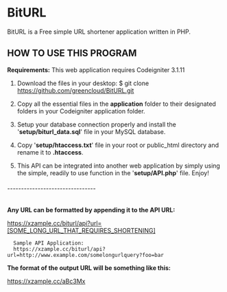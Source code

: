 # BitURL
BitURL is a Free simple URL shortener application written in PHP.

## HOW TO USE THIS PROGRAM

**Requirements:** This web application requires Codeigniter 3.1.11

1. Download the files in your desktop: $ git clone https://github.com/greencloud/BitURL.git

2. Copy all the essential files in the **application** folder
   to their designated folders in your Codeigniter application
   folder.

3. Setup your database connection properly and install the
   '**setup/biturl_data.sql**' file in your MySQL database.

4. Copy '**setup/htaccess.txt**' file in your root or public_html
   directory and rename it to **.htaccess**.

5. This API can be integrated into another web application by
   simply using the simple, readily to use function in the
   '**setup/API.php**' file. Enjoy!

###### --------------------------------

**Any URL can be formatted by appending it to the API URL:**

https://xzample.cc/biturl/api?url=[SOME_LONG_URL_THAT_REQUIRES_SHORTENING]

      Sample API Application:
      https://xzample.cc/biturl/api?url=http://www.example.com/somelongurlquery?foo=bar

**The format of the output URL will be something like this:**

https://xzample.cc/aBc3Mx
